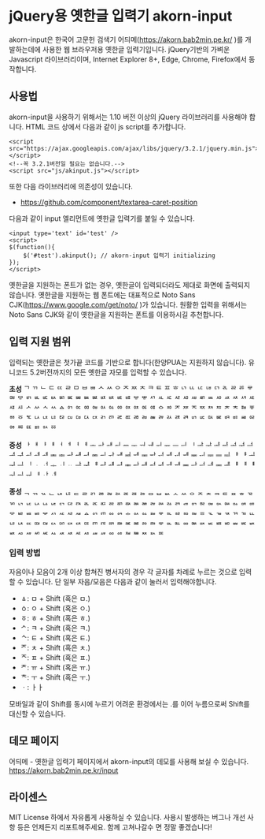 # jQuery용 옛한글 입력기 akorn-input

akorn-input은 한국어 고문헌 검색기 어듸메(https://akorn.bab2min.pe.kr/ )를 개발하는데에 사용한 웹 브라우저용 옛한글 입력기입니다.
jQuery기반의 가벼운 Javascript 라이브러리이며, Internet Explorer 8+, Edge, Chrome, Firefox에서 동작합니다.

## 사용법
akorn-input을 사용하기 위해서는 1.10 버전 이상의 jQuery 라이브러리를 사용해야 합니다. HTML 코드 상에서 다음과 같이 js script를 추가합니다.

    <script src="https://ajax.googleapis.com/ajax/libs/jquery/3.2.1/jquery.min.js"></script>
    <!--꼭 3.2.1버전일 필요는 없습니다.-->
    <script src="js/akinput.js"></script>

또한 다음 라이브러리에 의존성이 있습니다.
* https://github.com/component/textarea-caret-position

다음과 같이 input 엘리먼트에 옛한글 입력기를 붙일 수 있습니다.

    <input type='text' id='test' />
    <script>
    $(function(){
        $('#test').akinput(); // akorn-input 입력기 initializing
    });
    </script>

옛한글을 지원하는 폰트가 없는 경우, 옛한글이 입력되더라도 제대로 화면에 출력되지 않습니다. 
옛한글을 지원하는 웹 폰트에는 대표적으로 Noto Sans CJK(https://www.google.com/get/noto/ )가 있습니다. 원활한 입력을 위해서는 Noto Sans CJK와 같이 옛한글을 지원하는 폰트를 이용하시길 추천합니다.


## 입력 지원 범위
입력되는 옛한글은 첫가끝 코드를 기반으로 합니다(한양PUA는 지원하지 않습니다). 유니코드 5.2버전까지의 모든 옛한글 자모를 입력할 수 있습니다.

**초성** ᄀ ᄁ ᄂ ᄃ ᄄ ᄅ ᄆ ᄇ ᄈ ᄉ ᄊ ᄋ ᄌ ᄍ ᄎ ᄏ ᄐ ᄑ ᄒ ᄓ ᄔ ᄕ ᄖ ᄗ ᄘ ᄙ ᄚ ᄛ ᄜ ᄝ ᄞ ᄟ ᄠ ᄡ ᄢ ᄣ ᄤ ᄥ ᄦ ᄧ ᄨ ᄩ ᄪ ᄫ ᄬ ᄭ ᄮ ᄯ ᄰ ᄱ ᄲ ᄳ ᄴ ᄵ ᄶ ᄷ ᄸ ᄹ ᄺ ᄻ ᄼ ᄽ ᄾ ᄿ ᅀ ᅁ ᅂ ᅃ ᅄ ᅅ ᅆ ᅇ ᅈ ᅉ ᅊ ᅋ ᅌ ᅍ ᅎ ᅏ ᅐ ᅑ ᅒ ᅓ ᅔ ᅕ ᅖ ᅗ ᅘ ᅙ ᅚ ᅛ ᅜ ᅝ ᅞ ꥠ ꥡ ꥢ ꥣ ꥤ ꥥ ꥦ ꥧ ꥨ ꥩ ꥪ ꥫ ꥬ ꥭ ꥮ ꥯ ꥰ ꥱ ꥲ ꥳ ꥴ ꥵ ꥶ ꥷ ꥸ ꥹ ꥺ ꥻ ꥼ 

**중성** ᅡ ᅢ ᅣ ᅤ ᅥ ᅦ ᅧ ᅨ ᅩ ᅪ ᅫ ᅬ ᅭ ᅮ ᅯ ᅰ ᅱ ᅲ ᅳ ᅴ ᅵ ᅶ ᅷ ᅸ ᅹ ᅺ ᅻ ᅼ ᅽ ᅾ ᅿ ᆀ ᆁ ᆂ ᆃ ᆄ ᆅ ᆆ ᆇ ᆈ ᆉ ᆊ ᆋ ᆌ ᆍ ᆎ ᆏ ᆐ ᆑ ᆒ ᆓ ᆔ ᆕ ᆖ ᆗ ᆘ ᆙ ᆚ ᆛ ᆜ ᆝ ᆞ ᆟ ᆠ ᆡ ᆢ ᆣ ᆤ ᆥ ᆦ ᆧ ힰ ힱ ힲ ힳ ힴ ힵ ힶ ힷ ힸ ힹ ힺ ힻ ힼ ힽ ힾ ힿ ퟀ ퟁ ퟂ ퟃ ퟄ ퟅ ퟆ 

**종성** ᆨ ᆩ ᆪ ᆫ ᆬ ᆭ ᆮ ᆯ ᆰ ᆱ ᆲ ᆳ ᆴ ᆵ ᆶ ᆷ ᆸ ᆹ ᆺ ᆻ ᆼ ᆽ ᆾ ᆿ ᇀ ᇁ ᇂ ᇃ ᇄ ᇅ ᇆ ᇇ ᇈ ᇉ ᇊ ᇋ ᇌ ᇍ ᇎ ᇏ ᇐ ᇑ ᇒ ᇓ ᇔ ᇕ ᇖ ᇗ ᇘ ᇙ ᇚ ᇛ ᇜ ᇝ ᇞ ᇟ ᇠ ᇡ ᇢ ᇣ ᇤ ᇥ ᇦ ᇧ ᇨ ᇩ ᇪ ᇫ ᇬ ᇭ ᇮ ᇯ ᇰ ᇱ ᇲ ᇳ ᇴ ᇵ ᇶ ᇷ ᇸ ᇹ ᇺ ᇻ ᇼ ᇽ ᇾ ᇿ ퟋ ퟌ ퟍ ퟎ ퟏ ퟐ ퟑ ퟒ ퟓ ퟔ ퟕ ퟖ ퟗ ퟘ ퟙ ퟚ ퟛ ퟜ ퟝ ퟞ ퟟ ퟠ ퟡ ퟢ ퟣ ퟤ ퟥ ퟦ ퟧ ퟨ ퟩ ퟪ ퟫ ퟬ ퟭ ퟮ ퟯ ퟰ ퟱ ퟲ ퟳ ퟴ ퟵ ퟶ ퟷ ퟸ ퟹ ퟺ ퟻ 

### 입력 방법
자음이나 모음이 2개 이상 합쳐진 병서자의 경우 각 글자를 차례로 누르는 것으로 입력할 수 있습니다. 단 일부 자음/모음은 다음과 같이 눌러서 입력해야합니다.

* ㅿ: ㅁ + Shift (혹은 ㅁ.)
* ㆁ: ㅇ + Shift (혹은 ㅇ.)
* ㆆ: ㅎ + Shift (혹은 ㅎ.)
* ᄼ: ㅋ + Shift (혹은 ㅋ.)
* ᄾ: ㅌ + Shift (혹은 ㅌ.)
* ᅎ: ㅊ + Shift (혹은 ㅊ.)
* ᅐ: ㅍ + Shift (혹은 ㅍ.)
* ᅔ: ㅠ + Shift (혹은 ㅠ.)
* ᅕ: ㅜ + Shift (혹은 ㅜ.)
* ㆍ: ㅏㅏ

모바일과 같이 Shift를 동시에 누르기 어려운 환경에서는 .를 이어 누름으로써 Shift를 대신할 수 있습니다.


## 데모 페이지
어듸메 - 옛한글 입력기 페이지에서 akorn-input의 데모를 사용해 보실 수 있습니다.
https://akorn.bab2min.pe.kr/input

## 라이센스
MIT License 하에서 자유롭게 사용하실 수 있습니다. 사용시 발생하는 버그나 개선 사항 등은 언제든지 리포트해주세요.
함께 고쳐나갈수 면 정말 좋겠습니다!
